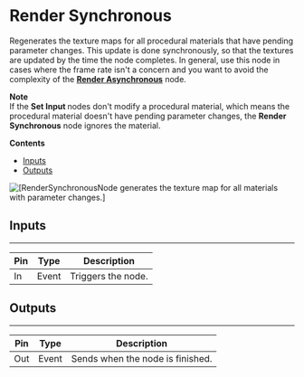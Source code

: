 # Render Synchronous<a name="render-synchronous-node"></a>

Regenerates the texture maps for all procedural materials that have pending parameter changes\. This update is done synchronously, so that the textures are updated by the time the node completes\. In general, use this node in cases where the frame rate isn't a concern and you want to avoid the complexity of the **[Render Asynchronous](render-asynchronous-node.md)** node\.

**Note**  
If the **Set Input <Type>** nodes don't modify a procedural material, which means the procedural material doesn't have pending parameter changes, the **Render Synchronous** node ignores the material\.

**Contents**
+ [Inputs](#render-synchronous-node-input)
+ [Outputs](#render-synchronous-node-output)

![\[RenderSynchronousNode generates the texture map for all materials with parameter changes.\]](http://docs.aws.amazon.com/lumberyard/latest/userguide/images/scriptcanvasnodes/script-canvas-render-synchronous-node.png)

## Inputs<a name="render-synchronous-node-input"></a>


****  

| Pin | Type | Description | 
| --- | --- | --- | 
| In | Event | Triggers the node\. | 

## Outputs<a name="render-synchronous-node-output"></a>


****  

| Pin | Type | Description | 
| --- | --- | --- | 
| Out | Event | Sends when the node is finished\. | 